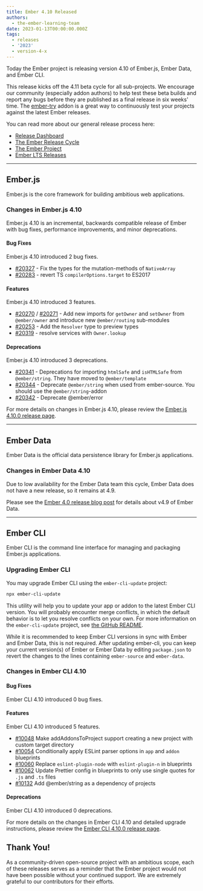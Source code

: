 ```yaml
---
title: Ember 4.10 Released
authors:
  - the-ember-learning-team
date: 2023-01-13T00:00:00.000Z
tags:
  - releases
  - '2023'
  - version-4-x
---
```


Today the Ember project is releasing version 4.10 of Ember.js, Ember Data, and Ember CLI.

This release kicks off the 4.11 beta cycle for all sub-projects. We encourage our community (especially addon authors) to help test these beta builds and report any bugs before they are published as a final release in six weeks' time. The [ember-try](https://github.com/ember-cli/ember-try) addon is a great way to continuously test your projects against the latest Ember releases.

You can read more about our general release process here:

- [Release Dashboard](http://emberjs.com/releases/)
- [The Ember Release Cycle](https://blog.emberjs.com/new-ember-release-process/)
- [The Ember Project](https://blog.emberjs.com/ember-project-at-2-0/)
- [Ember LTS Releases](https://blog.emberjs.com/announcing-embers-first-lts/)

---

## Ember.js

Ember.js is the core framework for building ambitious web applications.

### Changes in Ember.js 4.10

Ember.js 4.10 is an incremental, backwards compatible release of Ember with bug fixes, performance improvements, and minor deprecations.

#### Bug Fixes

Ember.js 4.10 introduced 2 bug fixes.

- [#20327](https://github.com/emberjs/ember.js/pull/20327) - Fix the types for the mutation-methods of `NativeArray`
- [#20283](https://github.com/emberjs/ember.js/pull/20283) - revert TS `compilerOptions.target` to ES2017

#### Features

Ember.js 4.10 introduced 3 features.

- [#20270](https://github.com/emberjs/ember.js/pull/20270) / [#20271](https://github.com/emberjs/ember.js/pull/20271) - Add new imports for `getOwner` and `setOwner` from `@ember/owner` and introduce new `@ember/routing` sub-modules
- [#20253](https://github.com/emberjs/ember.js/pull/20253) - Add the `Resolver` type to preview types
- [#20319](https://github.com/emberjs/ember.js/pull/20319) - resolve services with `Owner.lookup`

#### Deprecations

Ember.js 4.10 introduced 3 deprecations.

- [#20341](https://github.com/emberjs/ember.js/pull/20341) - Deprecations for importing `htmlSafe` and `isHTMLSafe` from `@ember/string`. They have moved to `@ember/template`
- [#20344](https://github.com/emberjs/ember.js/pull/20344) - Deprecate `@ember/string` when used from ember-source. You should use the `@ember/string`-addon
- [#20342](https://github.com/emberjs/ember.js/pull/20342) - Deprecate @ember/error
<!-- Block end -->

For more details on changes in Ember.js 4.10, please review the [Ember.js 4.10.0 release page](https://github.com/emberjs/ember.js/releases/tag/v4.10.0).

---

## Ember Data

Ember Data is the official data persistence library for Ember.js applications.

### Changes in Ember Data 4.10

Due to low availability for the Ember Data team this cycle, Ember Data does not have a new release, so it remains at 4.9.

Please see the [Ember 4.0 release blog post](https://blog.emberjs.com/ember-4-9-released) for details about v4.9 of Ember Data.

---

## Ember CLI

Ember CLI is the command line interface for managing and packaging Ember.js applications.

### Upgrading Ember CLI

You may upgrade Ember CLI using the `ember-cli-update` project:

```bash
npx ember-cli-update
```

This utility will help you to update your app or addon to the latest Ember CLI version. You will probably encounter merge conflicts, in which the default behavior is to let you resolve conflicts on your own. For more information on the `ember-cli-update` project, see [the GitHub README](https://github.com/ember-cli/ember-cli-update).

While it is recommended to keep Ember CLI versions in sync with Ember and Ember Data, this is not required. After updating ember-cli, you can keep your current version(s) of Ember or Ember Data by editing `package.json` to revert the changes to the lines containing `ember-source` and `ember-data`.

### Changes in Ember CLI 4.10

#### Bug Fixes

Ember CLI 4.10 introduced 0 bug fixes.

#### Features

Ember CLI 4.10 introduced 5 features.

- [#10048](https://github.com/ember-cli/ember-cli/pull/10048) Make addAddonsToProject support creating a new project with custom target directory
- [#10054](https://github.com/ember-cli/ember-cli/pull/10054) Conditionally apply ESLint parser options in `app` and `addon` blueprints
- [#10060](https://github.com/ember-cli/ember-cli/pull/10060) Replace `eslint-plugin-node` with `eslint-plugin-n` in blueprints
- [#10062](https://github.com/ember-cli/ember-cli/pull/10062) Update Prettier config in blueprints to only use single quotes for `.js` and `.ts` files
- [#10132](https://github.com/ember-cli/ember-cli/pull/10132) Add @ember/string as a dependency of projects

#### Deprecations

Ember CLI 4.10 introduced 0 deprecations.

For more details on the changes in Ember CLI 4.10 and detailed upgrade
instructions, please review the [Ember CLI 4.10.0 release page](https://github.com/ember-cli/ember-cli/releases/tag/v4.10.0).

## Thank You!

As a community-driven open-source project with an ambitious scope, each of these releases serves as a reminder that the Ember project would not have been possible without your continued support. We are extremely grateful to our contributors for their efforts.
